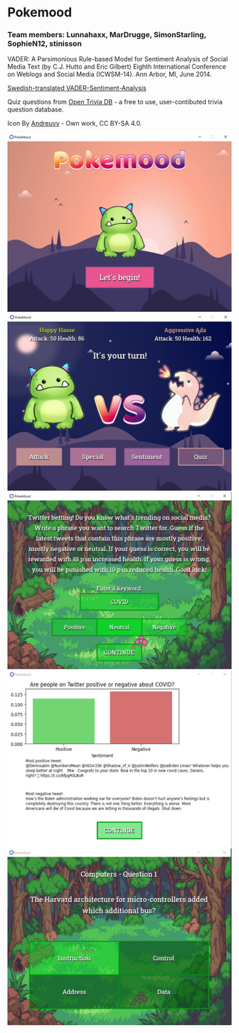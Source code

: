 # Pokemood  


### Team members: Lunnahaxx, MarDrugge, SimonStarling, SophieN12, stinisson

VADER: A Parsimonious Rule-based Model for Sentiment Analysis of Social Media Text
(by C.J. Hutto and Eric Gilbert)
Eighth International Conference on Weblogs and Social Media (ICWSM-14). Ann Arbor, MI, June 2014.

[Swedish-translated VADER-Sentiment-Analysis](https://pypi.org/project/vaderSentiment-swedish/ "Swedish-translated VADER-Sentiment-Analysis")


Quiz questions from [ Open Trivia DB](https://opentdb.com/ "Open Trivia DB - a free to use, user-contibuted trivia question database") - a free to use, user-contibuted trivia question database. 


Icon By [Andreuvv](https://commons.wikimedia.org/w/index.php?curid=90091768/ "Icon By Andreuvv - Own work") - Own work, CC BY-SA 4.0. 

[![Pokemood](captures/intro.png)](https://youtu.be/qz_heiNZUlo "Pokemood")
![game-battle](captures/battle.png)
![game-sentiment-analysis](captures/sentiment_analysis.png)
![game-sentiment-result](captures/sentiment_result.png)
![game-quiz](captures/quiz.png)


